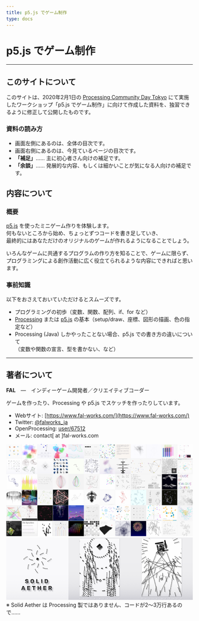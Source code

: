 ```yaml
---
title: p5.js でゲーム制作
type: docs
---
```


# p5.js でゲーム制作

---

## このサイトについて

このサイトは、2020年2月1日の [Processing Community Day Tokyo](https://pcd-tokyo.github.io/) にて実施したワークショップ「p5.js でゲーム制作」に向けて作成した資料を、独習できるように修正して公開したものです。

### 資料の読み方

- 画面左側にあるのは、全体の目次です。
- 画面右側にあるのは、今見ているページの目次です。
- **「補足」**…… 主に初心者さん向けの補足です。
- **「余談」**…… 発展的な内容、もしくは細かいことが気になる人向けの補足です。

## 内容について

### 概要

[p5.js](https://p5js.org/) を使ったミニゲーム作りを体験します。  
何もないところから始め、ちょっとずつコードを書き足していき、  
最終的にはあなただけのオリジナルのゲームが作れるようになることでしょう。

いろんなゲームに共通するプログラムの作り方を知ることで、ゲームに限らず、  
プログラミングによる創作活動に広く役立てられるような内容にできればと思います。

### 事前知識

以下をおさえておいていただけるとスムーズです。

- プログラミングの初歩（変数、関数、配列、if、for など）
- [Processing](https://processing.org/) または [p5.js](https://p5js.org/) の基本（setup/draw、座標、図形の描画、色の指定など）
- Processing (Java) しかやったことない場合、p5.js での書き方の違いについて  
（変数や関数の宣言、型を書かない、など）

---

## 著者について

**FAL**　―　インディーゲーム開発者／クリエイティブコーダー

ゲームを作ったり、Processing や p5.js でスケッチを作ったりしています。

- Webサイト: [https://www.fal-works.com/](https://www.fal-works.com/)
- Twitter: [@falworks_ja](https://twitter.com/falworks_ja)
- OpenProcessing: [user/67512](https://www.openprocessing.org/user/67512/)
- メール: contact[ at ]fal-works.com

![sketches by FAL](./fal-sketches.png)
[![Solid Aether](./solid-aether.png)](https://www.youtube.com/watch?v=FWvh1CpH37o)
※ Solid Aether は Processing 製ではありません、コードが2～3万行あるので……
